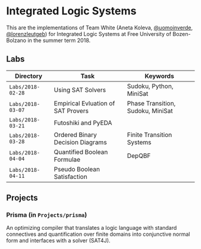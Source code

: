 # Integrated Logic Systems

This are the implementations of Team White (Aneta Koleva, [@uomoinverde](https://github.com/uomoinverde), [@lorenzleutgeb](https://github.com/lorenzleutgeb))
for Integrated Logic Systems at Free University of Bozen-Bolzano in the summer term 2018.

## Labs

| Directory         | Task          | Keywords |
| ----------------- | ---------------------------------- | --------------------------------- |
| `Labs/2018-02-28` | Using SAT Solvers                  | Sudoku, Python, MiniSat           |
| `Labs/2018-03-07` | Empirical Evluation of SAT Provers | Phase Transition, Sudoku, MiniSat |
| `Labs/2018-03-21` | Futoshiki and PyEDA                |                                   |
| `Labs/2018-03-28` | Ordered Binary Decision Diagrams   | Finite Transition Systems         |
| `Labs/2018-04-04` | Quantified Boolean Formulae        | DepQBF                            |
| `Labs/2018-04-11` | Pseudo Boolean Satisfaction        |                                   |

## Projects

### Prisma (in `Projects/prisma`)

An optimizing compiler that translates a logic language with standard connectives and quantification over finite domains into conjunctive normal form and interfaces with a solver (SAT4J).
